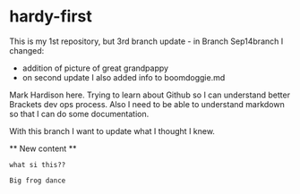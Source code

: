# hardy-first
This is my 1st repository, but 3rd branch update - in Branch Sep14branch I changed:
- addition of picture of great grandpappy
- on second  update I also added info to boomdoggie.md

Mark Hardison here. Trying to learn about Github so I can understand better Brackets dev ops process.
Also I need to be able to understand markdown so that I can do some documentation.

With this branch I want to update what I thought I knew.

** New content **
```
what si this??

Big frog dance
```
